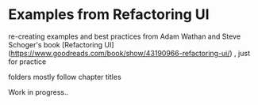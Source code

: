 # Examples from Refactoring UI
 re-creating examples and best practices from Adam Wathan and Steve Schoger's book [Refactoring UI] (https://www.goodreads.com/book/show/43190966-refactoring-ui/) , just for practice


 folders mostly follow chapter titles


 Work in progress..
